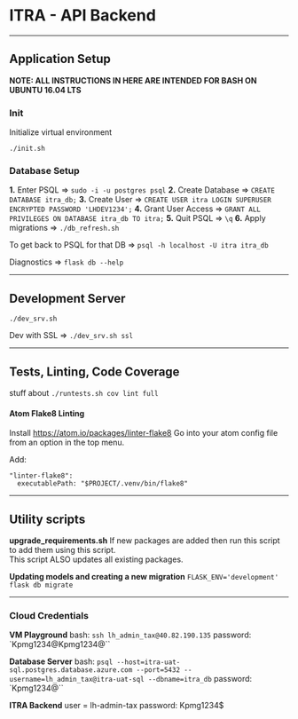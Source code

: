 # ITRA - API Backend
<!-- <strong>Engagement Code:</strong> xxxxx
<strong>Data Connection:</strong> xxxx:xxxx
___

#### High level description of the project
(Include the purpose of the project)

#### Client Information
(Include client name and background information)

#### Project Value
(What kind of value the project brings)

___
#### Scope
(Include detailed information or reference for the scope of the project)

#### Success Criteria
(Define exact success criteria for the project)

#### Deliverable
(Describe the client's expected deliverable for the project)

___
#### Client Contact Information
(How to contact client and their information) -->


___
## Application Setup
<strong>NOTE: ALL INSTRUCTIONS IN HERE ARE INTENDED FOR BASH ON UBUNTU 16.04 LTS</strong>

### Init
Initialize virtual environment
```
./init.sh
```

### Database Setup
**1.** Enter PSQL => `sudo -i -u postgres psql`
**2.** Create Database => `CREATE DATABASE itra_db;`
**3.** Create User => `CREATE USER itra LOGIN SUPERUSER ENCRYPTED PASSWORD 'LHDEV1234';`
**4.** Grant User Access => `GRANT ALL PRIVILEGES ON DATABASE itra_db TO itra;`
**5.** Quit PSQL => `\q`
**6.** Apply migrations => `./db_refresh.sh`

To get back to PSQL for that DB => `psql -h localhost -U itra itra_db`

Diagnostics => `flask db --help`
___
## Development Server
```
./dev_srv.sh
```

Dev with SSL => `./dev_srv.sh ssl`
___
## Tests, Linting, Code Coverage

stuff about `./runtests.sh cov lint full`

#### Atom Flake8 Linting
Install https://atom.io/packages/linter-flake8
Go into your atom config file from an option in the top menu.

Add:  
```
"linter-flake8":
  executablePath: "$PROJECT/.venv/bin/flake8"
```
___
## Utility scripts
**upgrade_requirements.sh**
If new packages are added then run this script to add them using this script.  
This script ALSO updates all existing packages.

**Updating models and creating a new migration**
`FLASK_ENV='development' flask db migrate`

___
### Cloud Credentials
**VM Playground**
bash: `ssh lh_admin_tax@40.82.190.135`
password: `Kpmg1234@Kpmg1234@``

**Database Server**
bash: `psql --host=itra-uat-sql.postgres.database.azure.com --port=5432 --username=lh_admin_tax@itra-uat-sql --dbname=itra_db`
password: `Kpmg1234@``

**ITRA Backend**
user = lh-admin-tax
password: Kpmg1234$
